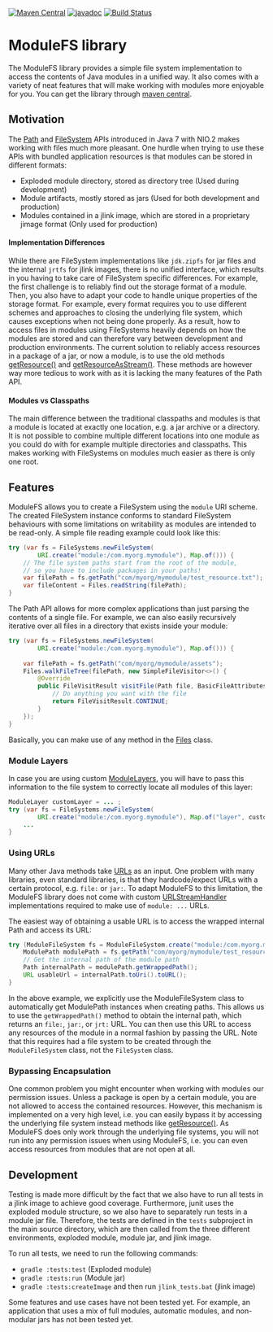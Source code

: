 [![Maven Central](https://maven-badges.herokuapp.com/maven-central/io.xpipe/modulefs/badge.svg)](https://maven-badges.herokuapp.com/maven-central/io.xpipe/modulefs)
[![javadoc](https://javadoc.io/badge2/io.xpipe/modulefs/javadoc.svg)](https://javadoc.io/doc/io.xpipe/modulefs)
[![Build Status](https://github.com/xpipe-io/modulefs/actions/workflows/publish.yml/badge.svg)](https://github.com/xpipe-io/modulefs/actions/workflows/publish.yml)

# ModuleFS library

The ModuleFS library provides a simple file system implementation to access the contents of Java modules in a unified way.
It also comes with a variety of neat features that will make working with modules more enjoyable for you.
You can get the library through [maven central](https://search.maven.org/artifact/io.xpipe/modulefs).


## Motivation

The [Path](https://docs.oracle.com/en/java/javase/17/docs/api/java.base/java/nio/file/Path.html) and
[FileSystem](https://docs.oracle.com/en/java/javase/17/docs/api/java.base/java/nio/file/FileSystem.html) APIs
introduced in Java 7 with NIO.2 makes working with files much more pleasant.
One hurdle when trying to use these APIs with bundled application resources is that modules can be stored in different formats:
- Exploded module directory, stored as directory tree (Used during development)
- Module artifacts, mostly stored as jars (Used for both development and production)
- Modules contained in a jlink image, which are stored in a proprietary jimage format (Only used for production)

#### Implementation Differences

While there are FileSystem implementations like `jdk.zipfs` for jar files and the internal `jrtfs` for jlink images,
there is no unified interface, which results in you having to take care of FileSystem specific differences.
For example, the first challenge is to reliably find out the storage format of a module.
Then, you also have to adapt your code to handle unique properties of the storage format.
For example, every format requires you to use different schemes and approaches to closing the underlying file
system, which causes exceptions when not being done properly.
As a result, how to access files in modules using FileSystems heavily depends on how the modules are stored
and can therefore vary between development and production environments.
The current solution to reliably access resources in a package of a jar, or now a module, is to use the old methods
[getResource()](https://docs.oracle.com/en/java/javase/17/docs/api/java.base/java/lang/Class.html#getResource(java.lang.String)) and
[getResourceAsStream()](https://docs.oracle.com/en/java/javase/17/docs/api/java.base/java/lang/Class.html#getResourceAsStream(java.lang.String)).
These methods are however way more tedious to work with as it is lacking the many features of the Path API.

#### Modules vs Classpaths

The main difference between the traditional classpaths and
modules is that a module is located at exactly one location, e.g. a jar archive or a directory.
It is not possible to combine multiple different locations into
one module as you could do with for example multiple directories and classpaths.
This makes working with FileSystems on modules much easier as there is only one root.


## Features

ModuleFS allows you to create a FileSystem using the `module` URI scheme.
The created FileSystem instance conforms to standard FileSystem behaviours
with some limitations on writability as modules are intended to be read-only.
A simple file reading example could look like this:

````java
try (var fs = FileSystems.newFileSystem(
        URI.create("module:/com.myorg.mymodule"), Map.of())) {
    // The file system paths start from the root of the module,
    // so you have to include packages in your paths!
    var filePath = fs.getPath("com/myorg/mymodule/test_resource.txt");
    var fileContent = Files.readString(filePath);
}
````

The Path API allows for more complex applications than just parsing the contents of a single file.
For example, we can also easily recursively iterative over all files in a directory that exists inside your module:

````java
try (var fs = FileSystems.newFileSystem(
        URI.create("module:/com.myorg.mymodule"), Map.of())) {
    
    var filePath = fs.getPath("com/myorg/mymodule/assets");
    Files.walkFileTree(filePath, new SimpleFileVisitor<>() {
        @Override
        public FileVisitResult visitFile(Path file, BasicFileAttributes attrs) throws IOException {
            // Do anything you want with the file
            return FileVisitResult.CONTINUE;
        }
    });
}
````

Basically, you can make use of any method in the
[Files](https://docs.oracle.com/en/java/javase/17/docs/api/java.base/java/nio/file/Files.html) class.


### Module Layers

In case you are using custom [ModuleLayers](https://docs.oracle.com/en/java/javase/17/docs/api/java.base/java/lang/ModuleLayer.html),
you will have to pass this information to the file system to correctly locate all modules of this layer:

````java
ModuleLayer customLayer = ... ;
try (var fs = FileSystems.newFileSystem(
        URI.create("module:/com.myorg.mymodule"), Map.of("layer", customLayer))) {
    ...
}
````

### Using URLs

Many other Java methods take [URLs](https://docs.oracle.com/en/java/javase/17/docs/api/java.base/java/net/URL.html) as an input.
One problem with many libraries, even standard libraries, is that they hardcode/expect
URLs with a certain protocol, e.g. `file:` or `jar:`.
To adapt ModuleFS to this limitation, the ModuleFS library does not come with custom
[URLStreamHandler](https://docs.oracle.com/en/java/javase/17/docs/api/java.base/java/net/URLStreamHandler.html)
implementations required to make use of `module: ...` URLs.

The easiest way of obtaining a usable URL is to access the wrapped internal Path and access its URL:

````java
try (ModuleFileSystem fs = ModuleFileSystem.create("module:/com.myorg.mymodule")) {
    ModulePath modulePath = fs.getPath("com/myorg/mymodule/test_resource.txt");
    // Get the internal path of the module path
    Path internalPath = modulePath.getWrappedPath();
    URL usableUrl = internalPath.toUri().toURL();
}
````

In the above example, we explicitly use the ModuleFileSystem class to automatically get ModulePath instances when creating paths.
This allows us to use the `getWrappedPath()` method to obtain the internal path, which returns an `file:`, `jar:`, or `jrt:` URL.
You can then use this URL to access any resources of the module in a normal fashion by passing the URL.
Note that this requires had a file system to be created through the `ModuleFileSystem` class, not the `FileSystem` class.

### Bypassing Encapsulation

One common problem you might encounter when working with modules our permission issues.
Unless a package is open by a certain module, you are not allowed to access the contained resources.
However, this mechanism is implemented on a very high level,
i.e. you can easily bypass it by accessing the underlying file system instead methods like
[getResource()](https://docs.oracle.com/en/java/javase/17/docs/api/java.base/java/lang/Class.html#getResource(java.lang.String)).
As ModuleFS does only work through the underlying file systems,
you will not run into any permission issues when using ModuleFS, i.e.
you can even access resources from modules that are not open at all.



## Development

Testing is made more difficult by the fact that we also have to run all tests in a jlink image to achieve good coverage.
Furthermore, junit uses the exploded module structure, so we also have to separately run tests in a module jar file.
Therefore, the tests are defined in the `tests` subproject in the main source directory, which are then called from
the three different environments, exploded module, module jar, and jlink image.

To run all tests, we need to run the following commands:
- `gradle :tests:test` (Exploded module)
- `gradle :tests:run` (Module jar)
- `gradle :tests:createImage` and then run `jlink_tests.bat` (jlink image)

Some features and use cases have not been tested yet.
For example, an application that uses a mix of full modules,
automatic modules, and non-modular jars has not been tested yet.
